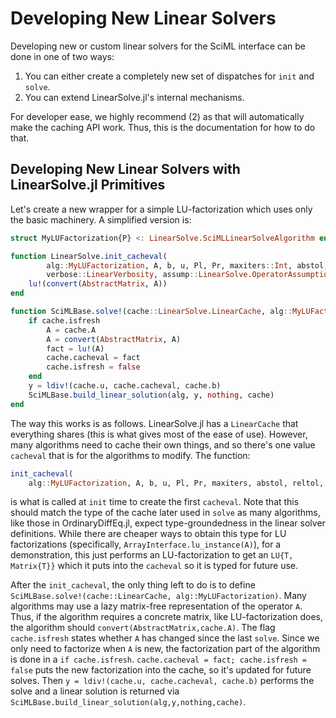 # Developing New Linear Solvers

Developing new or custom linear solvers for the SciML interface can be done in
one of two ways:

 1. You can either create a completely new set of dispatches for `init` and `solve`.
 2. You can extend LinearSolve.jl's internal mechanisms.

For developer ease, we highly recommend (2) as that will automatically make the
caching API work. Thus, this is the documentation for how to do that.

## Developing New Linear Solvers with LinearSolve.jl Primitives

Let's create a new wrapper for a simple LU-factorization which uses only the
basic machinery. A simplified version is:

```julia
struct MyLUFactorization{P} <: LinearSolve.SciMLLinearSolveAlgorithm end

function LinearSolve.init_cacheval(
        alg::MyLUFactorization, A, b, u, Pl, Pr, maxiters::Int, abstol, reltol,
        verbose::LinearVerbosity, assump::LinearSolve.OperatorAssumptions)
    lu!(convert(AbstractMatrix, A))
end

function SciMLBase.solve!(cache::LinearSolve.LinearCache, alg::MyLUFactorization; kwargs...)
    if cache.isfresh
        A = cache.A
        A = convert(AbstractMatrix, A)
        fact = lu!(A)
        cache.cacheval = fact
        cache.isfresh = false
    end
    y = ldiv!(cache.u, cache.cacheval, cache.b)
    SciMLBase.build_linear_solution(alg, y, nothing, cache)
end
```

The way this works is as follows. LinearSolve.jl has a `LinearCache` that everything
shares (this is what gives most of the ease of use). However, many algorithms
need to cache their own things, and so there's one value `cacheval` that is
for the algorithms to modify. The function:

```julia
init_cacheval(
    alg::MyLUFactorization, A, b, u, Pl, Pr, maxiters, abstol, reltol, verbose, assump)
```

is what is called at `init` time to create the first `cacheval`. Note that this
should match the type of the cache later used in `solve` as many algorithms, like
those in OrdinaryDiffEq.jl, expect type-groundedness in the linear solver definitions.
While there are cheaper ways to obtain this type for LU factorizations (specifically,
`ArrayInterface.lu_instance(A)`), for a demonstration, this just performs an
LU-factorization to get an `LU{T, Matrix{T}}` which it puts into the `cacheval`
so it is typed for future use.

After the `init_cacheval`, the only thing left to do is to define
`SciMLBase.solve!(cache::LinearCache, alg::MyLUFactorization)`. Many algorithms
may use a lazy matrix-free representation of the operator `A`. Thus, if the
algorithm requires a concrete matrix, like LU-factorization does, the algorithm
should `convert(AbstractMatrix,cache.A)`. The flag `cache.isfresh` states whether
`A` has changed since the last `solve`. Since we only need to factorize when
`A` is new, the factorization part of the algorithm is done in a `if cache.isfresh`.
`cache.cacheval = fact; cache.isfresh = false` puts the new factorization into the cache,
so it's updated for future solves. Then `y = ldiv!(cache.u, cache.cacheval, cache.b)`
performs the solve and a linear solution is returned via
`SciMLBase.build_linear_solution(alg,y,nothing,cache)`.
